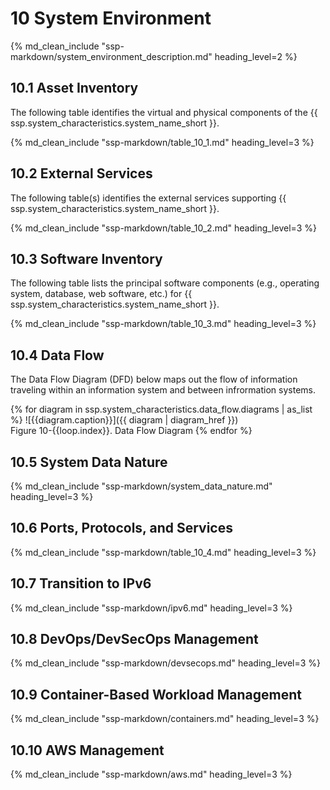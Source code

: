 # 10 System Environment

{% md_clean_include "ssp-markdown/system_environment_description.md" heading_level=2 %}

## 10.1 Asset Inventory

The following table identifies the virtual and physical components of the {{ ssp.system_characteristics.system_name_short }}.

{% md_clean_include "ssp-markdown/table_10_1.md" heading_level=3 %}

## 10.2 External Services

The following table(s) identifies the external services supporting {{ ssp.system_characteristics.system_name_short }}.

{% md_clean_include "ssp-markdown/table_10_2.md" heading_level=3 %}

## 10.3 Software Inventory

The following table lists the principal software components (e.g., operating system, database, web software, etc.) for {{ ssp.system_characteristics.system_name_short }}.

{% md_clean_include "ssp-markdown/table_10_3.md" heading_level=3 %}

## 10.4 Data Flow

<!--
Instructions: In this section describe the flow of data in and out of system boundaries and insert a data flow diagram. If necessary, include multiple data flow diagrams.
Ensure the following elements are incorporated into the data flow diagrams and narratives:
•	Indicate source and destination of data (Is communication crossing DMZs, subnets, to another authorization boundary, external service, internet, etc. Also include whether it is one way inbound, one way outbound, or bi-directional).
•	Identify the ports and protocols planned for use and whether the flows are encrypted.
•	Note any access control mechanisms in place to restrict the flow of authorized traffic between defined and approved endpoints.
•	Clearly identify anywhere Federal data is to be processed, stored, or transmitted
•	Document any data flow through approved external or internal Continuous Integration systems (CI) and code repositories in flow narratives and SSPP diagrams. Clearly identify data flows for privileged, non-privileged, and customer access.
•	Include data flows associated with BOTs, as applicable, to ensure data flows used by BOTS are depicted.
-->

The Data Flow Diagram (DFD) below maps out the flow of information traveling within an information system and between infrormation systems.

{% for diagram in ssp.system_characteristics.data_flow.diagrams | as_list %}
![{{diagram.caption}}]({{ diagram | diagram_href }})
<br/>Figure 10-{{loop.index}}. Data Flow Diagram
{% endfor %}

## 10.5 System Data Nature

{% md_clean_include "ssp-markdown/system_data_nature.md" heading_level=3 %}

## 10.6 Ports, Protocols, and Services

{% md_clean_include "ssp-markdown/table_10_4.md" heading_level=3 %}

## 10.7 Transition to IPv6

{% md_clean_include "ssp-markdown/ipv6.md" heading_level=3 %}

## 10.8 DevOps/DevSecOps Management

{% md_clean_include "ssp-markdown/devsecops.md" heading_level=3 %}

## 10.9 Container-Based Workload Management

{% md_clean_include "ssp-markdown/containers.md" heading_level=3 %}

## 10.10 AWS Management

{% md_clean_include "ssp-markdown/aws.md" heading_level=3 %}
